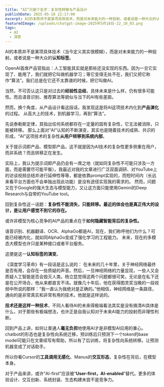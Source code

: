```yaml
---
title: “AI”只是个名字：复杂性转移与产品设计
publishDate: 2025-05-18 22:17:00
excerpt: AI的本质并不是某项具体技术，而是对未来能力的一种投射。或者说是一种大众的认知标签。
featuredImage: /uploads/chatgpt-image-2025年5月18日-22_10_03.png
tags:
  - AI
  - 深思
---
```

AI的本质并不是某项具体技术（当今定义其实很模糊），而是对未来能力的一种投射。或者说是一种大众的**认知标签**。

OpenAI首席产品官指出：人工智能其实就是那些还没实现的东西。因为一旦它实现了、能用了，我们就把它叫做机器学习；等它变得无处不在，我们又把它称作“算法”。我们总是在它还不太靠谱的时候，把它叫做AI。

当然，不可否认这只是对过去的**经验性总结**，具体未来是什么样，仍有很多可能性。而且语音识别、推荐算法等貌似与当下的AI有些差距。

然而，换个角度，从产品设计看这段话，我发现这是将AI这项技术内化到**产品演化**的过程。
从高大上的技术，到机器学习，再到“算法”。

先说泰勒斯定律，其指出任何系统都存在一定量的固有复杂性，它无法被消除，只能被转移。
那么上面对“AI”认知的不断演变，其实也是随着技术的成熟、共识的形成，“AI”这项技术的复杂性**从用户转移到系统内部**。

关于提示词即产品、模型即产品，这不就是因为AI技术的复杂性更多侧重在用户，而非系统？而且转移正在发生。

实际上，我认为提示词即产品仍会有一席之地（就如同复杂性不可能只涉及一方面，而是需要尽可能平衡）。我最近对我的文章进行广泛双面调研、对YouTube上的访谈视频总结并进行延伸性等等，都是依靠prompt实现的，而短时间内（长远来看平台方面也不会单独出现此功能）是没有途径实现我的需求的。
然而，问题又在于Google的强大生态与模型能力，又让这方面只能使用Gemini的Deep Research与自带的YouTube tool。

回到复杂性这一话题：**复杂性不能消失，只能转移。**最近的体会也是**真正伟大的设计，是让用户感觉不到它的存在。**

或许非模型为核心竞争的AI产品的重点在于**如何隐藏智能背后的复杂性。**

语音识别、机器翻译、OCR、AlphaGo都是AI，现在，我们称呼他们为什么？可能已经被内化，就如同AlphaGo变成了强化学习的工程能力。
未来，现在的多模态大模型也许只是某种接口或者平台服务。

这便是这一**认知标签的演变**。

《深度学习革命》有一段话是这么说的：
在未来的几十年里，关于神经网络最终是否有用，会存在一些质疑的声音。然后，一旦神经网络的力量显现，一些人又会质疑人工智能是否会毁灭人类。杨立昆觉得这两个问题都很可笑，无论是在私下还是在公开场合，他从来都直言不讳。就像几十年后，他在获得图灵奖当晚的一段视频中所说的那样：“我一直认为我绝对是正确的。”他相信，神经网络是一条路径，通向的是非常真实和非常有用的技术。他就是这样说的。

**技术还是这样一种技术**，不同人看待AI的未来得极端看法其实是没有搞清AI具体是什么，对于那些有极端想法，也许正是自我认知对于未来AI能力的投射而非理性判断。

回到产品上讲，如何让普通人**毫无负担**地使用AI才是非模型AI应用的重心。
chatbot的形态也是复杂性向系统迁移，预训练后只预测下一个token的base model可能只在文章续写有帮助，所以有了后训练，将复杂性向系统转移。让预测机器变成了对话助手。

所以你看Cursor的**工具调用无感化**、Manus的**交互形态**，复杂性在背后，在模型本身。

对于产品来讲，或许“AI-first”应该被“**User-first，AI-enabled**”替代。更多的体验设计、交互创新、系统封装、生态构建未尝不是竞争力。
